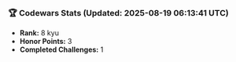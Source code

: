 ### 🏆 Codewars Stats (Updated: 2025-08-19 06:13:41 UTC)

- **Rank:** 8 kyu
- **Honor Points:** 3
- **Completed Challenges:** 1
